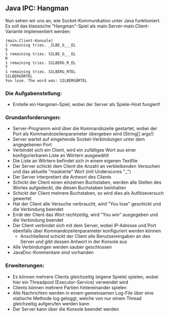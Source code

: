 ## Java IPC: Hangman

Nun sehen wir uns an, wie Socket-Kommunikation unter Java funktioniert. Es soll das klassische "Hangman"-Spiel als main.Server-main.Client-Variante implementiert werden:
```
(main.Client-Konsole)
1 remaining tries. _ILBE_G___EL
S
1 remaining tries. SILBE_G___EL
R
1 remaining tries. SILBERG_R_EL
T
1 remaining tries. SILBERG_RTEL
SILBERGÖRTEL
You lose. The word was: SILBERGÜRTEL
```
### Die Aufgabenstellung:
* Erstelle ein Hangman-Spiel, wobei der Server als Spiele-Host fungiert!

### Grundanforderungen:
* Server-Programm wird über die Kommandozeile gestartet, wobei der Port als Kommandozeilenparameter übergeben wird (String[] args!)
* Server wartet auf eingehende Socket-Verbindungen unter dem angegebenen Port
* Verbindet sich ein Client, wird ein zufälliges Wort aus einer konfigurierbaren Liste an Wörtern ausgewählt
* Die Liste an Wörtern befindet sich in einem eigenen Textfile
* Der Server schickt dem Client die Anzahl an verbleibenden Versuchen und das aktuelle "maskierte" Wort (mit Underscores "_")
* Der Server interpretiert die Antwort des Clients
* Schickt der Client einen einzelnen Buchstaben, werden alle Stellen des Wortes aufgedeckt, die diesen Buchstaben beinhalten
* Schickt der Client mehrere Buchstaben, so wird dies als Auflöseversuch gewertet
* Hat der Client alle Versuche verbraucht, wird "You lose" geschickt und die Verbindung beendet
* Errät der Client das Wort rechtzeitig, wird "You win" ausgegeben und die Verbindung beendet
* Der Client verbindet sich mit dem Server, wobei IP-Adresse und Port ebenfalls über Kommandozeilenparameter konfiguriert werden können
    * Anschließend schickt der Client alle Benutzereingaben an den Server und gibt dessen Antwort in der Konsole aus
* Alle Verbindungen werden sauber geschlossen
* JavaDoc-Kommentare sind vorhanden

### Erweiterungen:
* Es können mehrere Clients gleichzeitig (eigene Spiele) spielen, wobei hier ein Threadpool (Executor-Service) verwendet wird
* Clients können mehrere Partien hintereinander spielen
* Alle Nachrichten werden in einem gemeinsamen Log-File über eine statische Methode log geloggt, welche von nur einem Thread gleichzeitig aufgerufen werden kann
* Der Server kann über die Konsole beendet werden